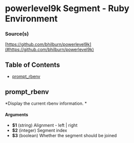 # powerlevel9k Segment - Ruby Environment


### Source(s)

[https://github.com/bhilburn/powerlevel9k](#https://github.com/bhilburn/powerlevel9k)


## Table of Contents

- [prompt_rbenv](#prompt_rbenv)

## prompt_rbenv
*Display the current rbenv information. *

#### Arguments

- **$1** (string) Alignment - left | right
- **$2** (integer) Segment index
- **$3** (boolean) Whether the segment should be joined


